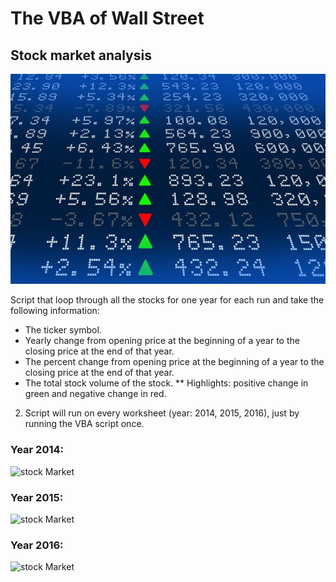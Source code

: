 # The VBA of Wall Street

## Stock market analysis

![stock Market](Images/stockmarket.jpg)

Script that loop through all the stocks for one year for each run and take the following information:

  * The ticker symbol.
  * Yearly change from opening price at the beginning of a year to the closing price at the end of that year.
  * The percent change from opening price at the beginning of a year to the closing price at the end of that year.
  * The total stock volume of the stock.
** Highlights:  positive change in green and negative change in red.


2. Script will run on every worksheet (year: 2014, 2015, 2016), just by running the VBA script once.

### Year 2014:
![stock Market](2014.jpg)

### Year 2015:
![stock Market](2015.jpg)

### Year 2016:
![stock Market](2016.jpg)
